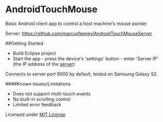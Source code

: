 AndroidTouchMouse
=================

Basic Android client app to control a host machine's mouse pointer

Server: https://github.com/marcusfeeney/AndroidTouchMouseServer

##Getting Started
  * Build Eclipse project
  * Start the app - press the device's 'settings' button - enter 'Server IP' (the IP address of the [server](https://github.com/marcusfeeney/AndroidTouchMouseServer))
  
Connects to server port 9000 by default, tested on Samsung Galaxy S2.

####Known Issues/Limitations
  * Does not support multi-touch events
  * No built-in scrolling control
  * Limited error feedback


Licensed under [MIT License](http://opensource.org/licenses/MIT)

